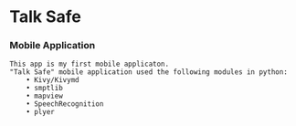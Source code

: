 <h1>Talk Safe </h1>
<h3>Mobile Application</h3>

    This app is my first mobile applicaton.
    "Talk Safe" mobile application used the following modules in python:
        • Kivy/Kivymd
        • smptlib
        • mapview
        • SpeechRecognition
        • plyer